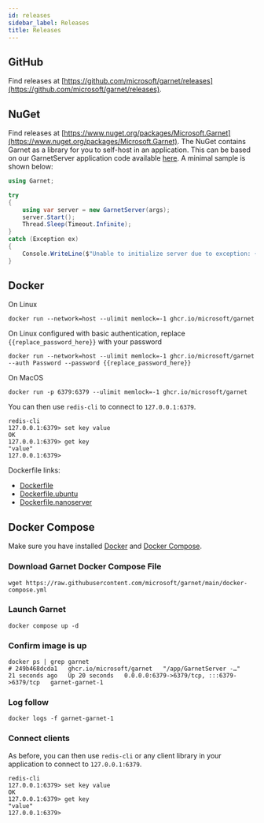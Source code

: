 ```yaml
---
id: releases
sidebar_label: Releases
title: Releases
---
```


## GitHub

Find releases at [https://github.com/microsoft/garnet/releases](https://github.com/microsoft/garnet/releases).

## NuGet

Find releases at [https://www.nuget.org/packages/Microsoft.Garnet](https://www.nuget.org/packages/Microsoft.Garnet). The NuGet
contains Garnet as a library for you to self-host in an application. This can be based on our GarnetServer
application code available [here](https://github.com/microsoft/garnet/blob/main/main/GarnetServer/Program.cs).
A minimal sample is shown below:

```cs
using Garnet;

try
{
    using var server = new GarnetServer(args);
    server.Start();
    Thread.Sleep(Timeout.Infinite);
}
catch (Exception ex)
{
    Console.WriteLine($"Unable to initialize server due to exception: {ex.Message}");
}
```

## Docker

On Linux

```console
docker run --network=host --ulimit memlock=-1 ghcr.io/microsoft/garnet
```

On Linux configured with basic authentication, replace `{{replace_password_here}}` with your password

```console
docker run --network=host --ulimit memlock=-1 ghcr.io/microsoft/garnet --auth Password --password {{replace_password_here}}
```

On MacOS

```console
docker run -p 6379:6379 --ulimit memlock=-1 ghcr.io/microsoft/garnet
```
You can then use `redis-cli` to connect to `127.0.0.1:6379`.

```console
redis-cli
127.0.0.1:6379> set key value
OK
127.0.0.1:6379> get key
"value"
127.0.0.1:6379>
```
Dockerfile links:
* [Dockerfile](https://github.com/microsoft/garnet/blob/main/Dockerfile)
* [Dockerfile.ubuntu](https://github.com/microsoft/garnet/blob/main/Dockerfile.ubuntu)
* [Dockerfile.nanoserver](https://github.com/microsoft/garnet/blob/main/Dockerfile.nanoserver)

## Docker Compose

Make sure you have installed [Docker](https://docs.docker.com/get-docker/) and [Docker Compose](https://docs.docker.com/compose/install/).

### Download Garnet Docker Compose File

```console
wget https://raw.githubusercontent.com/microsoft/garnet/main/docker-compose.yml
```

### Launch Garnet

```console
docker compose up -d
```

### Confirm image is up

```console
docker ps | grep garnet
# 249b468dcda1   ghcr.io/microsoft/garnet   "/app/GarnetServer -…"   21 seconds ago   Up 20 seconds   0.0.0.0:6379->6379/tcp, :::6379->6379/tcp   garnet-garnet-1
```

### Log follow

```console
docker logs -f garnet-garnet-1
```

### Connect clients

As before, you can then use `redis-cli` or any client library in your application to connect to `127.0.0.1:6379`.

```console
redis-cli
127.0.0.1:6379> set key value
OK
127.0.0.1:6379> get key
"value"
127.0.0.1:6379>
```
